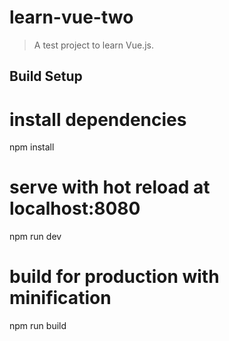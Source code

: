 # learn-vue-two

> A test project to learn Vue.js.

## Build Setup

# install dependencies
npm install

# serve with hot reload at localhost:8080
npm run dev

# build for production with minification
npm run build
